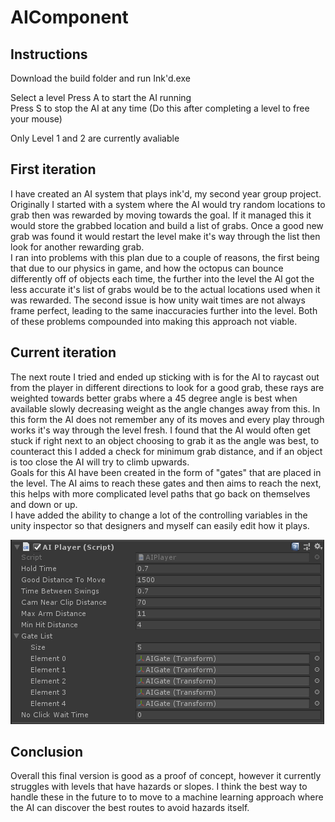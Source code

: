 # AIComponent

## Instructions
Download the build folder and run Ink'd.exe

Select a level
Press A to start the AI running  
Press S to stop the AI at any time (Do this after completing a level to free your mouse)

Only Level 1 and 2 are currently avaliable

## First iteration
I have created an AI system that plays ink'd, my second year group project.  
Originally I started with a system where the AI would try random locations to grab then was rewarded by moving towards the goal. If it managed this it would store the grabbed location and build a list of grabs. Once a good new grab was found it would restart the level make it's way through the list then look for another rewarding grab.  
I ran into problems with this plan due to a couple of reasons, the first being that due to our physics in game, and how the octopus can bounce differently off of objects each time, the further into the level the AI got the less accurate it's list of grabs would be to the actual locations used when it was rewarded. The second issue is how unity wait times are not always frame perfect, leading to the same inaccuracies further into the level. Both of these problems compounded into making this approach not viable.  
  
## Current iteration 
The next route I tried and ended up sticking with is for the AI to raycast out from the player in different directions to look for a good grab, these rays are weighted towards better grabs where a 45 degree angle is best when available slowly decreasing weight as the angle changes away from this. In this form the AI does not remember any of its moves and every play through works it's way through the level fresh. I found that the AI would often get stuck if right next to an object choosing to grab it as the angle was best, to counteract this I added a check for minimum grab distance, and if an object is too close the AI will try to climb upwards.  
Goals for this AI have been created in the form of "gates" that are placed in the level. The AI aims to reach these gates and then aims to reach the next, this helps with more complicated level paths that go back on themselves and down or up.  
I have added the ability to change a lot of the controlling variables in the unity inspector so that designers and myself can easily edit how it plays.  

![alt text](https://raw.githubusercontent.com/HoaxShark/AIComponent/master/Images/inspector.PNG)

## Conclusion
Overall this final version is good as a proof of concept, however it currently struggles with levels that have hazards or slopes. I think the best way to handle these in the future to to move to a machine learning approach where the AI can discover the best routes to avoid hazards itself. 
